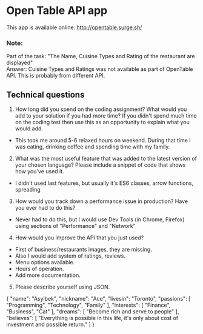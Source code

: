 # Open Table API app

This app is available online: http://opentable.surge.sh/

### Note:

Part of the task: "The Name, Cuisine Types and Rating of the restaurant are displayed" <br/>
Answer: Cuisine Types and Ratings was not available as part of OpenTable API. This is probably from different API.

## Technical questions

1. How long did you spend on the coding assignment? What would you add to your solution if you had more time? If you didn't spend much time on the coding test then use this as an opportunity to explain what you would add.

- This took me around 5-6 relaxed hours on weekend. During that time I was eating, drinking coffee and spending time with my family.

2. What was the most useful feature that was added to the latest version of your chosen language? Please include a snippet of code that shows how you've used it.

- I didn't used last features, but usually it's ES6 classes, arrow functions, spreading

3. How would you track down a performance issue in production? Have you ever had to do this?

- Never had to do this, but I would use Dev Tools (in Chrome, Firefox) using sections of "Performance" and "Network"

4. How would you improve the API that you just used?

- First of business/restaurants images, they are missing.
- Also I would add system of ratings, reviews.
- Menu options available.
- Hours of operation.
- Add more documentation.

5. Please describe yourself using JSON.

{
"name": "Asylbek",
"nickname": "Ace",
"livesin": "Toronto",
"passions": [
"Programming",
"Technology",
"Family"
],
"interests": [
"Finance",
"Business",
"Cat"
],
"dreams": [
"Become rich and serve to people"
],
"believes": [
"Everything is possible in this life, it's only about cost of investment and possible return."
]
}
